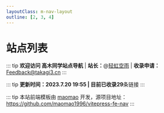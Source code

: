 ```yaml
---
layoutClass: m-nav-layout
outline: [2, 3, 4]
---
```


<script setup>
import MNavLinks from './components/MNavLinks.vue'

import { NAV_DATA } from './data'
</script>
<style src="./index.scss"></style>

# 站点列表

::: tip
**欢迎访问 高木同学站点导航** |
**站长：**@[轻虹空雨](https://mufeng086.com) |
**收录申请：**[Feedback@takagi3.cn](mailto:feedback@takagi3.cn)
:::

::: tip
**更新时间：**2023.7.20 19:55 | 目前已收录**29**条链接
:::

<MNavLinks v-for="{title, items} in NAV_DATA" :title="title" :items="items"/>

::: tip
本站前端模板由 [maomao](https://github.com/maomao1996) 开发，源项目地址：https://github.com/maomao1996/vitepress-fe-nav
:::
